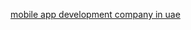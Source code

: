 <a href="https://dubainextgentech.blogspot.com/2024/10/what-is-mobile-app-development-company.html">mobile app development company in uae</a>
